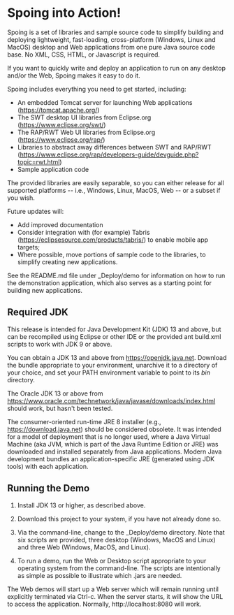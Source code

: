 Spoing into Action!
===================

Spoing is a set of libraries and sample source code to simplify
building and deploying lightweight, fast-loading, cross-platform
(Windows, Linux and MacOS) desktop and Web applications from one pure
Java source code base. No XML, CSS, HTML, or Javascript is required.

If you want to quickly write and deploy an application to run on any
desktop and/or the Web, Spoing makes it easy to do it.

Spoing includes everything you need to get started, including:
* An embedded Tomcat server for launching Web applications (https://tomcat.apache.org/)
* The SWT desktop UI libraries from Eclipse.org (https://www.eclipse.org/swt/)
* The RAP/RWT Web UI libraries from Eclipse.org (https://www.eclipse.org/rap/)
* Libraries to abstract away differences between SWT and RAP/RWT (https://www.eclipse.org/rap/developers-guide/devguide.php?topic=rwt.html)
* Sample application code

The provided libraries are easily separable, so you can either release
for all supported platforms -- i.e., Windows, Linux, MacOS, Web -- or
a subset if you wish.

Future updates will:
* Add improved documentation
* Consider integration with (for example) Tabris
(https://eclipsesource.com/products/tabris/) to enable mobile app
targets;
* Where possible, move portions of sample code to the libraries, to
simplify creating new applications.

See the README.md file under _Deploy/demo for information on how to
run the demonstration application, which also serves as a starting
point for building new applications.

## Required JDK

This release is intended for Java Development Kit (JDK) 13 and above, but can be recompiled using Eclipse or other IDE or the provided ant build.xml scripts to work with JDK 9 or above. 

You can obtain a JDK 13 and above from https://openjdk.java.net. Download the bundle appropriate to your environment, unarchive it to a directory of your choice, and set your PATH environment variable to point to its _bin_ directory.

The Oracle JDK 13 or above from https://www.oracle.com/technetwork/java/javase/downloads/index.html should work, but hasn't been tested.

The consumer-oriented run-time JRE 8 installer (e.g., https://download.java.net) should be considered obsolete. It was intended for a model of deployment that is no longer used, where a Java Virtual Machine (aka JVM, which is part of the Java Runtime Edition or JRE) was downloaded and installed separately from Java applications. Modern Java development bundles an application-specific JRE (generated using JDK tools) with each application.

## Running the Demo

1. Install JDK 13 or higher, as described above.

2. Download this project to your system, if you have not already done so.

3. Via the command-line, change to the _Deploy/demo directory. Note that six scripts are provided, three desktop (Windows, MacOS and Linux) and three Web (Windows, MacOS, and Linux).

4. To run a demo, run the Web or Desktop script appropriate to your operating system from the command-line. The scripts are intentionally as simple as possible to illustrate which .jars are needed.

The Web demos will start up a Web server which will remain running until explicitly terminated via Ctrl-c. When the server starts, it will show the URL to access the application. Normally, http://localhost:8080 will work.

